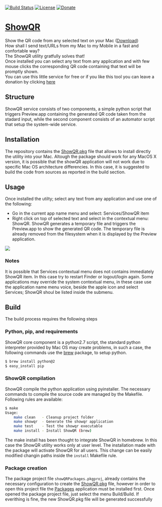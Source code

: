 [![Build Status](https://travis-ci.org/ricsxn/ShowQR.svg?branch=master)](https://travis-ci.org/ricsxn/ShowQR)
[![License](https://img.shields.io/badge/License-Apache%202.0-blue.svg)](https://opensource.org/licenses/Apache-2.0)
[![Donate](https://img.shields.io/badge/Donate-PayPal-green.svg)](https://paypal.me/ricsxn?locale.x=it_IT)


# [ShowQR](http://ricsxn.github.io/ShowQR/)
Show the QR code from any selected text on your Mac ([Download][package])</br>
How shall I send text/URLs from my Mac to my Mobile in a fast and confortable way?<br/>
The ShowQR utility gratfully solves that!</br>
Once installed you can select any text from any application and with few mouse clicks the corresponding QR code containing that text will be promptly shown.</br>
You can use this little service for free or if you like this tool you can leave a donation by clicking [here][donate]

## Structure
ShowQR service consists of two components, a simple python script that triggers Preview.app containing the generated QR code taken from the stadard input, while the second component consists of an automator script that setup the system-wide service.

## Installation
The repository contains the [ShowQR.pkg][package] file that allows to install directly the utility into your Mac.
Altough the package should work for any MacOS X version, it is possible that the showQR application will not work due to specific Mac OS architecture differencies. In this case, it is suggested to build the code from sources as reported in the build section.

## Usage
Once installed the utilty; select any text from any application and use one of the following:
 - Go in the current app name menu and select: Services/ShowQR item
 - Right click on top of selected text and select in the contextual menu: ShowQR.
ShowQR generates a temporary file and triggers the Preview.app to show the generated QR code. The temporary file is already removed from the filesystem when it is displayed by the Preview application.

![][usecase]

### Notes
It is possible that Services contextual menu does not contains immediately ShowQR item. In this case try to restart Finder or logout/login again.
Some applications may override the system contextual menu, in these case use the application name menu voice, beside the apple icon and select Services; ShowQR shoul be listed inside the submenu.

## Build
The build process requires the following steps

### Python, pip, and requirements
ShowQR core component is a python2.7 script, the standard python interpreter provided by Mac OS may create problems, in such a case, the following commands use the [brew][brew] package, to setup python.

```bash
$ brew install python@2
$ easy_install pip
```

### ShowQR compilation
ShowQR compile the python application using pyinstaller. The necessary commands to compile the source code are managed by the Makefile. Following rules are available:

```bash
$ make
Usage:
    make clean   - Cleanup project folder
    make showqr  - Generate the showqr application
    make test    - Test the showqr executable
    make install - Install ShowQR (brew)
```

The make install has been thought to integrate ShowQR in homebrew. In this case the ShowQR utility works only at user level. The installation made with the package will activate ShowQR for all users. This change can be easily modified changin paths inside the `install` Makefile rule.

### Package creation
The package project file `showQRPackages.pkgproj`, already contains the necessary configuration to create the [ShowQR.pkg][package] file, however in order to open this project file the [Packages][packages] application must be installed first. Once opened the package project file, just select the menu Build/Build.
If everithing is fine, the new ShowQR.pkg file will be generated successfully

[brew]: https://brew.sh/index_it
[packages]: http://s.sudre.free.fr/Software/Packages/about.html
[donate]: https://paypal.me/ricsxn?locale.x=it_IT
[package]: https://github.com/ricsxn/ShowQR/blob/master/build/ShowQR.pkg
[usecase]: https://github.com/ricsxn/ShowQR/raw/master/docs/ShowQR_use.jpg

